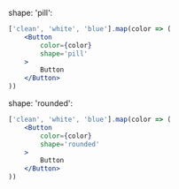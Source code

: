 shape: 'pill':
```jsx
['clean', 'white', 'blue'].map(color => (
    <Button
        color={color}
        shape='pill'
    >
        Button
    </Button>
))
```
shape: 'rounded':
```jsx
['clean', 'white', 'blue'].map(color => (
    <Button
        color={color}
        shape='rounded'
    >
        Button
    </Button>
))
```
